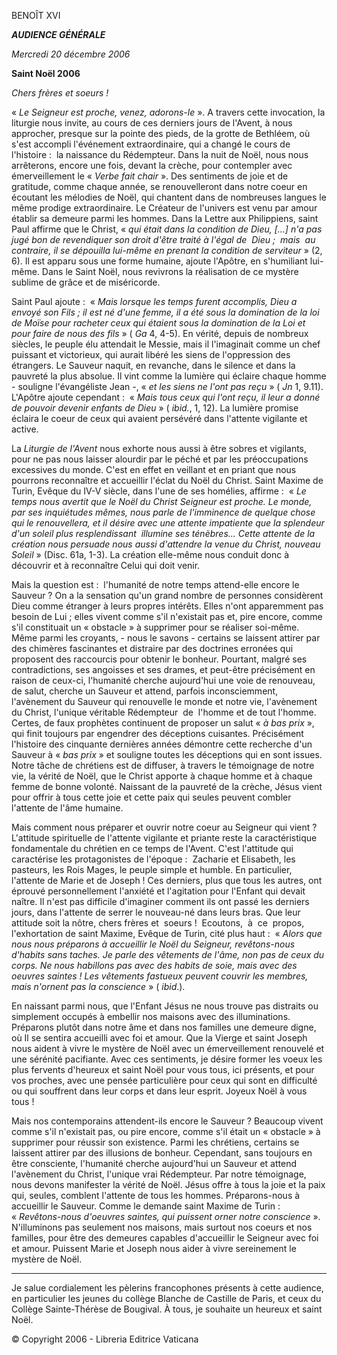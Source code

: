 BENOÎT XVI

***AUDIENCE GÉNÉRALE***

*Mercredi 20 décembre 2006*

**Saint Noël 2006**

*Chers frères et soeurs !*

« *Le Seigneur est proche, venez, adorons-le* ». A travers cette invocation, la liturgie nous invite, au cours de ces derniers jours de l'Avent, à nous approcher, presque sur la pointe des pieds, de la grotte de Bethléem, où s'est accompli l'événement extraordinaire, qui a changé le cours de l'histoire :  la naissance du Rédempteur. Dans la nuit de Noël, nous nous arrêterons, encore une fois, devant la crèche, pour contempler avec émerveillement le « *Verbe fait chair* ». Des sentiments de joie et de gratitude, comme chaque année, se renouvelleront dans notre coeur en écoutant les mélodies de Noël, qui chantent dans de nombreuses langues le même prodige extraordinaire. Le Créateur de l'univers est venu par amour établir sa demeure parmi les hommes. Dans la Lettre aux Philippiens, saint Paul affirme que le Christ, « *qui était dans la condition de Dieu, [...] n'a pas jugé bon de revendiquer son droit d'être traité à l'égal de  Dieu ;  mais  au contraire, il se dépouilla lui-même en prenant la condition de serviteur* » (2, 6). Il est apparu sous une forme humaine, ajoute l'Apôtre, en s'humiliant lui-même. Dans le Saint Noël, nous revivrons la réalisation de ce mystère sublime de grâce et de miséricorde.

Saint Paul ajoute :  « *Mais lorsque les temps furent accomplis, Dieu a envoyé son Fils ; il est né d'une femme, il a été sous la domination de la loi de Moïse pour racheter ceux qui étaient sous la domination de la Loi et pour faire de nous des fils* » ( *Ga* 4, 4-5). En vérité, depuis de nombreux siècles, le peuple élu attendait le Messie, mais il l'imaginait comme un chef puissant et victorieux, qui aurait libéré les siens de l'oppression des étrangers. Le Sauveur naquit, en revanche, dans le silence et dans la pauvreté la plus absolue. Il vint comme la lumière qui éclaire chaque homme - souligne l'évangéliste Jean -, « *et les siens ne l'ont pas reçu* » ( *Jn* 1, 9.11). L'Apôtre ajoute cependant :  « *Mais tous ceux qui l'ont reçu, il leur a donné de pouvoir devenir enfants de Dieu* » ( *ibid.*, 1, 12). La lumière promise éclaira le coeur de ceux qui avaient persévéré dans l'attente vigilante et active.

La *Liturgie de l'Avent* nous exhorte nous aussi à être sobres et vigilants, pour ne pas nous laisser alourdir par le péché et par les préoccupations excessives du monde. C'est en effet en veillant et en priant que nous pourrons reconnaître et accueillir l'éclat du Noël du Christ. Saint Maxime de Turin, Evêque du IV-V siècle, dans l'une de ses homélies, affirme :  « *Le temps nous avertit que le Noël du Christ Seigneur est proche. Le monde, par ses inquiétudes mêmes, nous parle de l'imminence de quelque chose qui le renouvellera, et il désire avec une attente impatiente que la splendeur d'un soleil plus resplendissant  illumine ses ténèbres... Cette attente de la création nous persuade nous aussi d'attendre la venue du Christ, nouveau Soleil* » (Disc. 61a, 1-3). La création elle-même nous conduit donc à découvrir et à reconnaître Celui qui doit venir.

Mais la question est :  l'humanité de notre temps attend-elle encore le Sauveur ? On a la sensation qu'un grand nombre de personnes considèrent Dieu comme étranger à leurs propres intérêts. Elles n'ont apparemment pas besoin de Lui ; elles vivent comme s'il n'existait pas et, pire encore, comme s'il constituait un « obstacle » à supprimer pour se réaliser soi-même. Même parmi les croyants, - nous le savons - certains se laissent attirer par des chimères fascinantes et distraire par des doctrines erronées qui proposent des raccourcis pour obtenir le bonheur. Pourtant, malgré ses contradictions, ses angoisses et ses drames, et peut-être précisément en raison de ceux-ci, l'humanité cherche aujourd'hui une voie de renouveau, de salut, cherche un Sauveur et attend, parfois inconsciemment, l'avènement du Sauveur qui renouvelle le monde et notre vie, l'avènement du Christ, l'unique véritable Rédempteur  de  l'homme et de tout l'homme. Certes, de faux prophètes continuent de proposer un salut « *à bas prix* », qui finit toujours par engendrer des déceptions cuisantes. Précisément l'histoire des cinquante dernières années démontre cette recherche d'un Sauveur à « *bas prix* » et souligne toutes les déceptions qui en sont issues. Notre tâche de chrétiens est de diffuser, à travers le témoignage de notre vie, la vérité de Noël, que le Christ apporte à chaque homme et à chaque femme de bonne volonté. Naissant de la pauvreté de la crèche, Jésus vient pour offrir à tous cette joie et cette paix qui seules peuvent combler l'attente de l'âme humaine.

Mais comment nous préparer et ouvrir notre coeur au Seigneur qui vient ? L'attitude spirituelle de l'attente vigilante et priante reste la caractéristique fondamentale du chrétien en ce temps de l'Avent. C'est l'attitude qui caractérise les protagonistes de l'époque :  Zacharie et Elisabeth, les pasteurs, les Rois Mages, le peuple simple et humble. En particulier, l'attente de Marie et de Joseph ! Ces derniers, plus que tous les autres, ont éprouvé personnellement l'anxiété et l'agitation pour l'Enfant qui devait naître. Il n'est pas difficile d'imaginer comment ils ont passé les derniers jours, dans l'attente de serrer le nouveau-né dans leurs bras. Que leur attitude soit la nôtre, chers frères et  soeurs !  Ecoutons,  à  ce  propos, l'exhortation de saint Maxime, Evêque de Turin, cité plus haut :  « *Alors que nous nous préparons à accueillir le Noël du Seigneur, revêtons-nous d'habits sans taches. Je parle des vêtements de l'âme, non pas de ceux du corps. Ne nous habillons pas avec des habits de soie, mais avec des oeuvres saintes ! Les vêtements fastueux peuvent couvrir les membres, mais n'ornent pas la conscience* » ( *ibid*.).

En naissant parmi nous, que l'Enfant Jésus ne nous trouve pas distraits ou simplement occupés à embellir nos maisons avec des illuminations. Préparons plutôt dans notre âme et dans nos familles une demeure digne, où Il se sentira accueilli avec foi et amour. Que la Vierge et saint Joseph nous aident à vivre le mystère de Noël avec un émerveillement renouvelé et une sérénité pacifiante. Avec ces sentiments, je désire former les voeux les plus fervents d'heureux et saint Noël pour vous tous, ici présents, et pour vos proches, avec une pensée particulière pour ceux qui sont en difficulté ou qui souffrent dans leur corps et dans leur esprit. Joyeux Noël à vous tous !

Mais nos contemporains attendent-ils encore le Sauveur ? Beaucoup vivent comme s'il n'existait pas, ou pire encore, comme s'il était un « obstacle » à supprimer pour réussir son existence. Parmi les chrétiens, certains se laissent attirer par des illusions de bonheur. Cependant, sans toujours en être consciente, l'humanité cherche aujourd'hui un Sauveur et attend l'avènement du Christ, l'unique vrai Rédempteur. Par notre témoignage, nous devons manifester la vérité de Noël. Jésus offre à tous la joie et la paix qui, seules, comblent l'attente de tous les hommes. Préparons-nous à accueillir le Sauveur. Comme le demande saint Maxime de Turin :  « *Revêtons-nous d'oeuvres saintes, qui puissent orner notre conscience* ». N'illuminons pas seulement nos maisons, mais surtout nos coeurs et nos familles, pour être des demeures capables d'accueillir le Seigneur avec foi et amour. Puissent Marie et Joseph nous aider à vivre sereinement le mystère de Noël.

***

Je salue cordialement les pèlerins francophones présents à cette audience, en particulier les jeunes du collège Blanche de Castille de Paris, et ceux du Collège Sainte-Thérèse de Bougival. À tous, je souhaite un heureux et saint Noël.

© Copyright 2006 - Libreria Editrice Vaticana